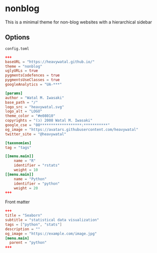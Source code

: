# nonblog

This is a minimal theme for non-blog websites with a hierarchical sidebar

## Options

`config.toml`

```toml
+++
baseURL = "https://heavywatal.github.io/"
theme = "nonblog"
uglyURLs = true
pygmentsCodefences = true
pygmentsUseClasses = true
googleAnalytics = "UA-***"

[params]
author = "Watal M. Iwasaki"
base_path = "/"
logo_src = "heavywatal.svg"
logo_alt = "LOGO"
theme_color = "#e08010"
copyrights = "(ɔ) 2008 Watal M. Iwasaki"
google_cse = "00*******************:***********"
og_image = "https://avatars.githubusercontent.com/heavywatal"
twitter_site = "@heavywatal"

[taxonomies]
tag = "tags"

[[menu.main]]
    name = "R"
    identifier = "rstats"
    weight = 10
[[menu.main]]
    name = "Python"
    identifier = "python"
    weight = 20
+++
```

Front matter

```toml
+++
title = "Seaborn"
subtitle = "statistical data visualization"
tags = ["python", "stats"]
description = ""
og_image = "https://example.com/image.jpg"
[menu.main]
  parent = "python"
+++
```
